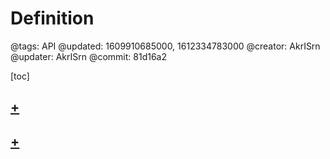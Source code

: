 # Definition

@tags: API
@updated: 1609910685000, 1612334783000
@creator: AkrISrn
@updater: AkrISrn
@commit: 81d16a2

[toc]

## [+](/zh/api/interfaces.md)

## [+](/zh/api/types.md)
